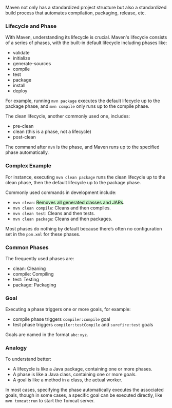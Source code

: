 Maven not only has a standardized project structure but also a standardized build process that automates compilation, packaging, release, etc.

### Lifecycle and Phase
With Maven, understanding its lifecycle is crucial. Maven's lifecycle consists of a series of phases, with the built-in default lifecycle including phases like:

- validate
- initialize
- generate-sources
- compile
- test
- package
- install
- deploy

For example, running `mvn package` executes the default lifecycle up to the package phase, and `mvn compile` only runs up to the compile phase.

The clean lifecycle, another commonly used one, includes:

- pre-clean
- clean (this is a phase, not a lifecycle)
- post-clean

The command after `mvn` is the phase, and Maven runs up to the specified phase automatically.

### Complex Example
For instance, executing `mvn clean package` runs the clean lifecycle up to the clean phase, then the default lifecycle up to the package phase.

Commonly used commands in development include:

- `mvn clean`: <mark style="background: #BBFABBA6;">Removes all generated classes and JARs</mark>.
- `mvn clean compile`: Cleans and then compiles.
- `mvn clean test`: Cleans and then tests.
- `mvn clean package`: Cleans and then packages.

Most phases do nothing by default because there’s often no configuration set in the `pom.xml` for these phases.

### Common Phases
The frequently used phases are:

- clean: Cleaning
- compile: Compiling
- test: Testing
- package: Packaging

### Goal
Executing a phase triggers one or more goals, for example:

- compile phase triggers `compiler:compile` goal
- test phase triggers `compiler:testCompile` and `surefire:test` goals

Goals are named in the format `abc:xyz`.

### Analogy
To understand better:

- A lifecycle is like a Java package, containing one or more phases.
- A phase is like a Java class, containing one or more goals.
- A goal is like a method in a class, the actual worker.

In most cases, specifying the phase automatically executes the associated goals, though in some cases, a specific goal can be executed directly, like `mvn tomcat:run` to start the Tomcat server.
